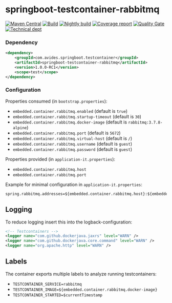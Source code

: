 # springboot-testcontainer-rabbitmq

[![Maven Central](https://img.shields.io/maven-metadata/v/http/central.maven.org/maven2/com/avides/springboot/testcontainer/springboot-testcontainer-rabbitmq/maven-metadata.xml.svg)](https://search.maven.org/#search%7Cgav%7C1%7Cg%3A%22com.avides.springboot.testcontainer%22%20AND%20a%3A%22springboot-testcontainer-rabbitmq%22)
[![Build](https://github.com/springboot-testcontainer/springboot-testcontainer-rabbitmq/workflows/release/badge.svg)](https://github.com/springboot-testcontainer/springboot-testcontainer-rabbitmq/actions)
[![Nightly build](https://github.com/springboot-testcontainer/springboot-testcontainer-rabbitmq/workflows/nightly/badge.svg)](https://github.com/springboot-testcontainer/springboot-testcontainer-rabbitmq/actions)
[![Coverage report](https://sonarcloud.io/api/project_badges/measure?project=springboot-testcontainer_springboot-testcontainer-rabbitmq&metric=coverage)](https://sonarcloud.io/dashboard?id=springboot-testcontainer_springboot-testcontainer-rabbitmq)
[![Quality Gate](https://sonarcloud.io/api/project_badges/measure?project=springboot-testcontainer_springboot-testcontainer-rabbitmq&metric=alert_status)](https://sonarcloud.io/dashboard?id=springboot-testcontainer_springboot-testcontainer-rabbitmq)
[![Technical dept](https://sonarcloud.io/api/project_badges/measure?project=springboot-testcontainer_springboot-testcontainer-rabbitmq&metric=sqale_index)](https://sonarcloud.io/dashboard?id=springboot-testcontainer_springboot-testcontainer-rabbitmq)

### Dependency
```xml
<dependency>
	<groupId>com.avides.springboot.testcontainer</groupId>
	<artifactId>springboot-testcontainer-rabbitmq</artifactId>
	<version>1.0.0-RC1</version>
	<scope>test</scope>
</dependency>
```

### Configuration
Properties consumed (in `bootstrap.properties`):
- `embedded.container.rabbitmq.enabled` (default is `true`)
- `embedded.container.rabbitmq.startup-timeout` (default is `30`)
- `embedded.container.rabbitmq.docker-image` (default is `rabbitmq:3.7.8-alpine`)
- `embedded.container.rabbitmq.port` (default is `5672`)
- `embedded.container.rabbitmq.virtual-host` (default is `/`)
- `embedded.container.rabbitmq.username` (default is `guest`)
- `embedded.container.rabbitmq.password` (default is `guest`)

Properties provided (in `application-it.properties`):
- `embedded.container.rabbitmq.host`
- `embedded.container.rabbitmq.port`

Example for minimal configuration in `application-it.properties`:
```
spring.rabbitmq.addresses=${embedded.container.rabbitmq.host}:${embedded.container.rabbitmq.port}
```

## Logging
To reduce logging insert this into the logback-configuration:
```xml
<!-- Testcontainers -->
<logger name="com.github.dockerjava.jaxrs" level="WARN" />
<logger name="com.github.dockerjava.core.command" level="WARN" />
<logger name="org.apache.http" level="WARN" />
```

## Labels
The container exports multiple labels to analyze running testcontainers:
- `TESTCONTAINER_SERVICE=rabbitmq`
- `TESTCONTAINER_IMAGE=${embedded.container.rabbitmq.docker-image}`
- `TESTCONTAINER_STARTED=$currentTimestamp`
